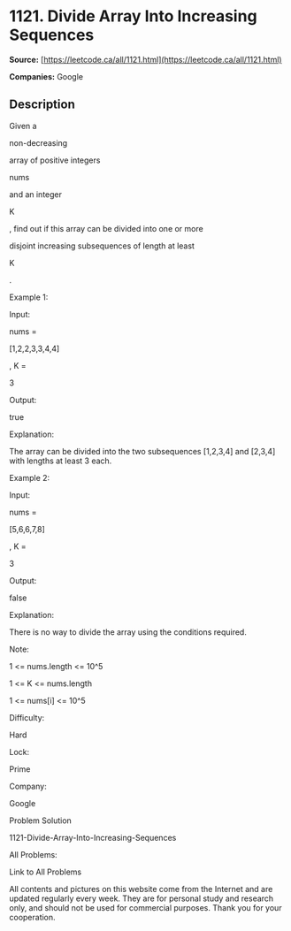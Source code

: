 # 1121. Divide Array Into Increasing Sequences

**Source:** [https://leetcode.ca/all/1121.html](https://leetcode.ca/all/1121.html)

**Companies:** Google

## Description

Given a

non-decreasing

array of positive integers

nums

and
        an integer

K

, find out if this array can be divided into one or more

disjoint
            increasing subsequences of length at least

K

.

Example 1:

Input:

nums =

[1,2,2,3,3,4,4]

, K =

3

Output:

true

Explanation:

The array can be divided into the two subsequences [1,2,3,4] and [2,3,4] with lengths at least 3 each.

Example 2:

Input:

nums =

[5,6,6,7,8]

, K =

3

Output:

false

Explanation:

There is no way to divide the array using the conditions required.

Note:

1 <= nums.length <= 10^5

1 <= K <= nums.length

1 <= nums[i] <= 10^5

Difficulty:

Hard

Lock:

Prime

Company:

Google

Problem Solution

1121-Divide-Array-Into-Increasing-Sequences

All Problems:

Link to All Problems

All contents and pictures on this website come from the Internet and are updated regularly every week. They are for personal study and research only, and should not be used for commercial purposes. Thank you for your cooperation.

